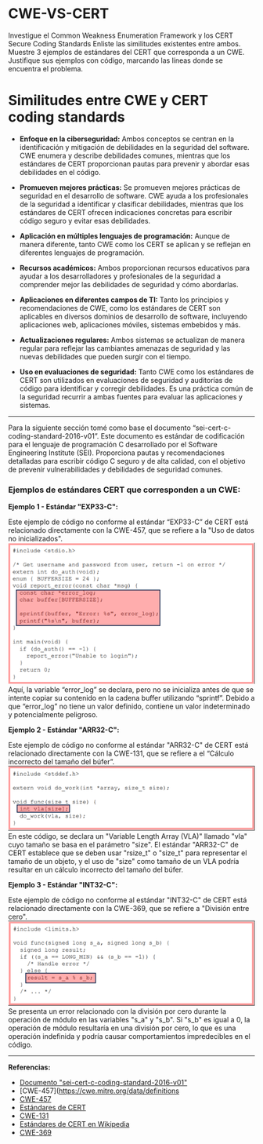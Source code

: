 # CWE-VS-CERT
Investigue el Common Weakness Enumeration Framework y los CERT Secure Coding Standards  Enliste las similitudes existentes entre ambos. Muestre 3 ejemplos de estándares del CERT que corresponda a un CWE. Justifique sus ejemplos con código, marcando las líneas donde se encuentra el problema.

# Similitudes entre CWE y CERT coding standards

- **Enfoque en la ciberseguridad:** Ambos conceptos se centran en la identificación y mitigación de debilidades en la seguridad del software. CWE enumera y describe debilidades comunes, mientras que los estándares de CERT proporcionan pautas para prevenir y abordar esas debilidades en el código.

- **Promueven mejores prácticas:** Se promueven mejores prácticas de seguridad en el desarrollo de software. CWE ayuda a los profesionales de la seguridad a identificar y clasificar debilidades, mientras que los estándares de CERT ofrecen indicaciones concretas para escribir código seguro y evitar esas debilidades.

- **Aplicación en múltiples lenguajes de programación:** Aunque de manera diferente, tanto CWE como los CERT se aplican y se reflejan en diferentes lenguajes de programación.

- **Recursos académicos:** Ambos proporcionan recursos educativos para ayudar a los desarrolladores y profesionales de la seguridad a comprender mejor las debilidades de seguridad y cómo abordarlas.

- **Aplicaciones en diferentes campos de TI:** Tanto los principios y recomendaciones de CWE, como los estándares de CERT son aplicables en diversos dominios de desarrollo de software, incluyendo aplicaciones web, aplicaciones móviles, sistemas embebidos y más.

- **Actualizaciones regulares:** Ambos sistemas se actualizan de manera regular para reflejar las cambiantes amenazas de seguridad y las nuevas debilidades que pueden surgir con el tiempo.

- **Uso en evaluaciones de seguridad:** Tanto CWE como los estándares de CERT son utilizados en evaluaciones de seguridad y auditorías de código para identificar y corregir debilidades. Es una práctica común de la seguridad recurrir a ambas fuentes para evaluar las aplicaciones y sistemas.

---

Para la siguiente sección tomé como base el documento “sei-cert-c-coding-standard-2016-v01”. Este documento es estándar de codificación para el lenguaje de programación C desarrollado por el Software Engineering Institute (SEI). Proporciona pautas y recomendaciones detalladas para escribir código C seguro y de alta calidad, con el objetivo de prevenir vulnerabilidades y debilidades de seguridad comunes.

### Ejemplos de estándares CERT que corresponden a un CWE:

**Ejemplo 1 - Estándar "EXP33-C":**

Este ejemplo de código no conforme al estándar “EXP33-C” de CERT está relacionado directamente con la CWE-457, que se refiere a la "Uso de datos no inicializados". 
![imagen "INT32-C](https://github.com/raulvillalpando/CWE-VS-CERT/blob/main/image_2023-09-12_201652588.png)
Aquí, la variable “error_log” se declara, pero no se inicializa antes de que se intente copiar su contenido en la cadena buffer utilizando “sprintf”. Debido a que “error_log” no tiene un valor definido, contiene un valor indeterminado y potencialmente peligroso.

**Ejemplo 2 - Estándar "ARR32-C":**

Este ejemplo de código no conforme al estándar "ARR32-C" de CERT está relacionado directamente con la CWE-131, que se refiere a el “Cálculo incorrecto del tamaño del búfer”. 
![imagen "INT32-C](https://github.com/raulvillalpando/CWE-VS-CERT/blob/1264f7889922623cfb0f67bbff78f41ab7527f82/image_2023-09-12_202034947.png)
En este código, se declara un "Variable Length Array (VLA)" llamado "vla" cuyo tamaño se basa en el parámetro "size". El estándar "ARR32-C" de CERT establece que se deben usar "rsize_t" o "size_t" para representar el tamaño de un objeto, y el uso de "size" como tamaño de un VLA podría resultar en un cálculo incorrecto del tamaño del búfer.

**Ejemplo 3 - Estándar "INT32-C":**

Este ejemplo de código no conforme al estándar "INT32-C" de CERT está relacionado directamente con la CWE-369, que se refiere a "División entre cero".
![imagen "INT32-C](https://github.com/raulvillalpando/CWE-VS-CERT/blob/main/image_2023-09-12_202336732.png)
Se presenta un error relacionado con la división por cero durante la operación de módulo en las variables "s_a" y "s_b". Si "s_b" es igual a 0, la operación de módulo resultaría en una división por cero, lo que es una operación indefinida y podría causar comportamientos impredecibles en el código.

---

**Referencias:**
- [Documento "sei-cert-c-coding-standard-2016-v01"](https://resources.sei.cmu.edu/downloads/secure-coding/assets/sei-cert-c-coding-standard-2016-v01.pdf)
- [CWE-457](https://cwe.mitre.org/data/definitions
- [CWE-457](https://cwe.mitre.org/data/definitions/457.html)
- [Estándares de CERT](https://wiki.sei.cmu.edu/confluence/display/seccode/SEI+CERT+Coding+Standards)
- [CWE-131](https://cwe.mitre.org/data/definitions/131.html)
- [Estándares de CERT en Wikipedia](https://en.wikipedia.org/wiki/CERT_Coding_Standards)
- [CWE-369](https://cwe.mitre.org/data/definitions/369.html)
